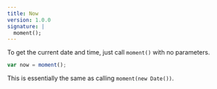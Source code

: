 ```yaml
---
title: Now
version: 1.0.0
signature: |
  moment();
---
```



To get the current date and time, just call `moment()` with no parameters.

```javascript
var now = moment();
```

This is essentially the same as calling `moment(new Date())`.
